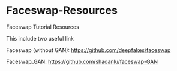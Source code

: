 # Faceswap-Resources
Faceswap Tutorial Resources

This include two useful link

Faceswap (without GAN): 
https://github.com/deepfakes/faceswap

Faceswap_GAN:
https://github.com/shaoanlu/faceswap-GAN
